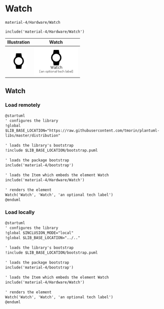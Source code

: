 # Watch


```text
material-4/Hardware/Watch
```

```text
include('material-4/Hardware/Watch')
```



| Illustration | Watch |
| :---: | :---: |
| ![illustration for Illustration](../../material-4/Hardware/Watch.png) | ![illustration for Watch](../../material-4/Hardware/Watch.Local.png) |




## Watch

### Load remotely
```plantuml
@startuml
' configures the library
!global $LIB_BASE_LOCATION="https://raw.githubusercontent.com/tmorin/plantuml-libs/master/distribution"

' loads the library's bootstrap
!include $LIB_BASE_LOCATION/bootstrap.puml

' loads the package bootstrap
include('material-4/bootstrap')

' loads the Item which embeds the element Watch
include('material-4/Hardware/Watch')

' renders the element
Watch('Watch', 'Watch', 'an optional tech label')
@enduml
```

### Load locally
```plantuml
@startuml
' configures the library
!global $INCLUSION_MODE="local"
!global $LIB_BASE_LOCATION="../.."

' loads the library's bootstrap
!include $LIB_BASE_LOCATION/bootstrap.puml

' loads the package bootstrap
include('material-4/bootstrap')

' loads the Item which embeds the element Watch
include('material-4/Hardware/Watch')

' renders the element
Watch('Watch', 'Watch', 'an optional tech label')
@enduml
```

